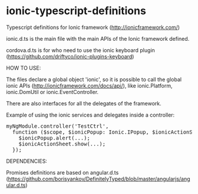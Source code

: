 ionic-typescript-definitions
============================

Typescript definitions for Ionic framework (http://ionicframework.com/)


ionic.d.ts is the main file with the main APIs of the Ionic framework defined.

cordova.d.ts is for who need to use the ionic keyboard plugin (https://github.com/driftyco/ionic-plugins-keyboard)


HOW TO USE:

The files declare a global object 'ionic', so it is possible to call the global ionic APIs (http://ionicframework.com/docs/api/), like ionic.Platform, ionic.DomUtil or ionic.EventController.

There are also interfaces for all the delegates of the framework.

Example of using the ionic services and delegates inside a controller:

<pre>
myNgModule.controller('TestCtrl',
  function ($scope, $ionicPopup: Ionic.IPopup, $ionicActionSheet: Ionic.IActionSheet) {
    $ionicPopup.alert(...);
    $ionicActionSheet.show(...);
  });
</pre>


DEPENDENCIES:

Promises definitions are based on angular.d.ts (https://github.com/borisyankov/DefinitelyTyped/blob/master/angularjs/angular.d.ts)
